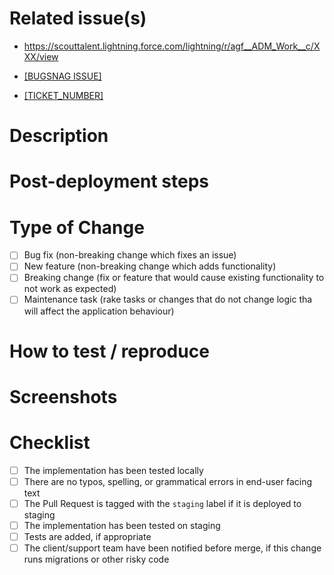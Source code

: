 <!--- Provide a general summary of your changes in the Title above -->

# Related issue(s)

<!--- Paste a link to the Salesforce work task or tasks that this PR closes here -->

- <https://scouttalent.lightning.force.com/lightning/r/agf__ADM_Work__c/XXX/view>

- [[BUGSNAG ISSUE]](link_to_bugsnag_issue)
- [[TICKET_NUMBER]](link_to_aa_url)

# Description

<!--- Describe your changes in detail
        for example: what is the current behavior and what is the new behavior-->

# Post-deployment steps

<!--- If data needs to be migrated or any rake tasks should be executed after deploy, note what to do here -->

# Type of Change
<!--- Check the box(es) that your pull changes address -->

- [ ] Bug fix (non-breaking change which fixes an issue)
- [ ] New feature (non-breaking change which adds functionality)
- [ ] Breaking change (fix or feature that would cause existing functionality to not work as expected)
- [ ] Maintenance task (rake tasks or changes that do not change logic tha will affect the application behaviour)

# How to test / reproduce

# Screenshots

<!--- If appropriate.
      Protip: You can click and drag files into the pull request page to upload
      Optionally: A link to mockups (if they exist).
  -->

# Checklist

- [ ] The implementation has been tested locally
- [ ] There are no typos, spelling, or grammatical errors in end-user facing text
- [ ] The Pull Request is tagged with the `staging` label if it is deployed to staging
- [ ] The implementation has been tested on staging
- [ ] Tests are added, if appropriate
- [ ] The client/support team have been notified before merge, if this change runs migrations or other risky code
